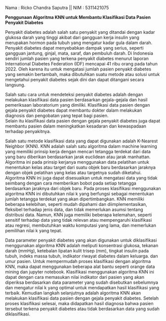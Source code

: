 Nama   : Ricko Chandra Saputra 
|| NIM    : 5311421075

**Penggunaan Algoritma KNN untuk Membantu Klasifikasi Data Pasien Penyakit Diabetes**

Penyakit diabetes adalah salah satu penyakit yang ditandai dengan kadar glukosa darah yang tinggi akibat dari gangguan kerja insulin yang merupakan hormon pada tubuh yang mengatur kadar gula dalam darah. 
Penyakit diabetes dapat menyebabkan dampak yang serius, seperti gangguan jantung, ginjal, mata, saraf, dan pembuluh darah. 
Di Indonesia sendiri jumlah pasien yang terkena penyakit diabetes menurut laporan International Diabetes Federation (IDF) mencapai 41 ribu orang pada tahun 2022. 
Oleh karena itu untuk mengatasi jumlah pasien penyakit diabetes yang semakin bertambah, maka dibutuhkan suatu metode atau solusi untuk mengetahui penyakit diabetes sejak dini dan dapat ditangani secara langsung. 

Salah satu cara untuk mendeteksi penyakit diabetes adalah dengan melakukan klasifikasi data pasien berdasarkan gejala-gejala dan hasil pemeriksaan laboratorium yang dimiliki. 
Klasifikasi data pasien dengan gejala penyakit diabetes dapat membantu dokter dalam melakukan diagnosis dan pengobatan yang tepat bagi pasien.  
Selain itu klasifikasi data pasien dengan gejala penyakit diabetes juga dapat membantu pasien dalam meningkatkan kesadaran dan kewaspadaan terhadap penyakitnya.

Salah satu metode klasifikasi data yang dapat digunakan adalah K-Nearest Neighbor (KNN). 
KNN adalah salah satu algoritma dalam machine learning yang memiliki prinsip kerja dengan mencari tetangga terdekat dari data yang baru diberikan berdasarkan jarak euclidean atau jarak manhattan.
Algoritma ini pada prinsip kerjanya menggunakan data pelatihan untuk menentukan kelas atau target dari suatu objek baru berdasarkan jaraknya dengan objek pelatihan yang kelas atau targetnya sudah diketahui.
Algoritma KNN ini juga dapat disesuaikan untuk mengatasi data yang tidak seimbang dengan cara memberikan bobot pada setiap tetangga berdasarkan jaraknya dari objek baru.
Pada proses klasifikasi menggunakan algoritma KNN ini dibutuhkan nilai k yang berfungsi sebagai menentukan jumlah tetangga terdekat yang akan dipertimbangkan.
KNN memiliki beberapa kelebihan, seperti mudah dipahami dan diimplementasikan, fleksibel terhadap jenis data, dan tidak memerlukan asumsi tentang distribusi data. 
Namun, KNN juga memiliki beberapa kelemahan, seperti sensitif terhadap data yang tidak relevan atau mempengaruhi klasifikasi atau regresi, membutuhkan waktu komputasi yang lama, dan memerlukan pemilihan nilai k yang tepat.

Data parameter penyakit diabetes yang akan digunakan untuk diklasifikasi menggunakan algoritma KNN adalah meliputi konsentrasi glukosa, tekanan darah (mmHg), 
ketebalan lipatan kulit trisep (mm), tingkat insulin pada tubuh, indeks massa tubuh, indikator riwayat diabetes dalam keluarga. dan umur pasien. 
Untuk mempermudah proses klasifikasi dengan algoritma KNN, maka dapat menggunakan beberapa alat bantu seperti orange data mining dan jupyter notebook. 
Klasifikasi menggunakan algoritma KNN ini dapat dengan cara memasukan nilai indikator dari pasien yang akan diperiksa berdasarkan data parameter yang sudah disebutkan sebelumnya dan mengatur nilai k yang optimal untuk mendapatkan hasil klasifikasi yang terbaik. 
Kemudian langkah selanjutnya adalah algoritma KNN akan melakukan klasifikasi data pasien dengan gejala penyakit diabetes.
Setelah proses klasifikasi selesai, maka didapatkan hasil diagnosa bahwa pasien tersebut terkena penyakit diabetes atau tidak berdasarkan data yang sudah diklasifikasi. 
